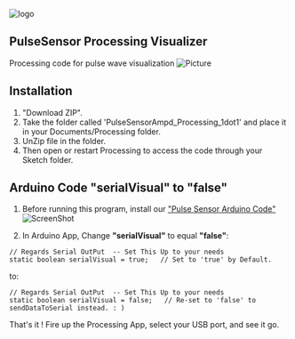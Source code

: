 ![logo](https://avatars0.githubusercontent.com/u/7002937?v=3&s=200)


## PulseSensor Processing Visualizer
Processing code for pulse wave visualization
![Picture](https://github.com/WorldFamousElectronics/PulseSensor_Amped_Processing_Visualizer/blob/master/ScreenShot.png)


## Installation
1.  "Download ZIP".
2.  Take the folder called 'PulseSensorAmpd_Processing_1dot1' and place it in your
Documents/Processing folder.
3.  UnZip file in the folder. 
4.  Then open or restart Processing to access the code through your Sketch folder.


## Arduino Code "serialVisual" to "false"
1. Before running this program, install our <a href="https://github.com/WorldFamousElectronics/PulseSensor_Amped_Arduinor"> "Pulse Sensor Arduino Code"</a>
![ScreenShot](https://github.com/WorldFamousElectronics/PulseSensor_Amped_Arduino/blob/master/pics/ScreenCapArduino.png) 


2.  In Arduino App, Change **"serialVisual"** to equal **"false"**:
```
// Regards Serial OutPut  -- Set This Up to your needs
static boolean serialVisual = true;   // Set to 'true' by Default. 

```
to:
```
// Regards Serial OutPut  -- Set This Up to your needs
static boolean serialVisual = false;   // Re-set to 'false' to sendDataToSerial instead. : ) 

```

That's it !  Fire up the Processing App, select your USB port, and see it go. 
